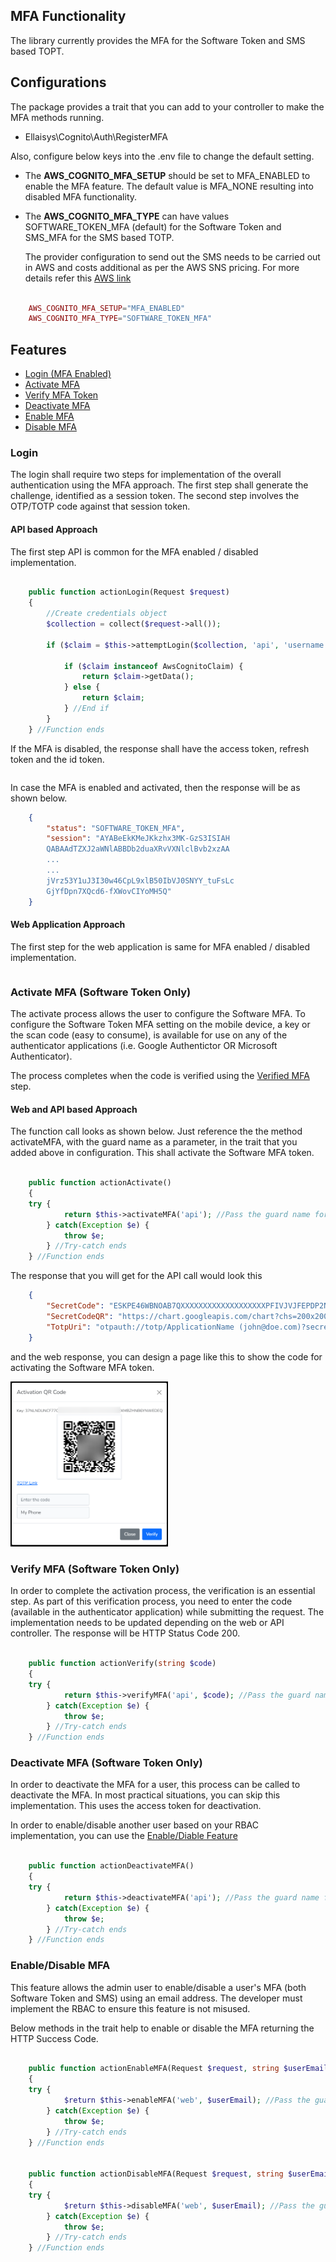 ## **MFA Functionality**
The library currently provides the MFA for the Software Token and SMS based TOPT.

## **Configurations**
The package provides a trait that you can add to your controller to make the MFA methods running.
- Ellaisys\Cognito\Auth\RegisterMFA

Also, configure below keys into the .env file to change the default setting. 
 - The **AWS_COGNITO_MFA_SETUP** should be set to MFA_ENABLED to enable the MFA feature. The default value is MFA_NONE resulting into disabled MFA functionality. 
 - The **AWS_COGNITO_MFA_TYPE** can have values SOFTWARE_TOKEN_MFA (default) for the Software Token and SMS_MFA for the SMS based TOTP.

   The provider configuration to send out the SMS needs to be carried out in AWS and costs additional as per the AWS SNS pricing. For more details refer this [AWS link](https://aws.amazon.com/sns/sms-pricing/)

```php

    AWS_COGNITO_MFA_SETUP="MFA_ENABLED"
    AWS_COGNITO_MFA_TYPE="SOFTWARE_TOKEN_MFA"

```

## **Features**
- [Login (MFA Enabled)](#login)
- [Activate MFA](#activate-mfa-software-token-only)
- [Verify MFA Token](#verify-mfa-software-token-only)
- [Deactivate MFA](#deactivate-mfa-software-token-only)
- [Enable MFA](#enabledisable-mfa)
- [Disable MFA](#enabledisable-mfa)

### **Login**
The login shall require two steps for implementation of the overall authentication using the MFA approach. The first step shall generate the challenge, identified as a session token. The second step involves the OTP/TOTP code against that session token.

#### API based Approach
The first step API is common for the MFA enabled / disabled implementation.

```php

    public function actionLogin(Request $request)
    {
        //Create credentials object
        $collection = collect($request->all());

        if ($claim = $this->attemptLogin($collection, 'api', 'username', 'password', true)) {

            if ($claim instanceof AwsCognitoClaim) {
                return $claim->getData();
            } else {
                return $claim;
            } //End if
        }
    } //Function ends

```
If the MFA is disabled, the response shall have the access token, refresh token and the id token.
```json

```

In case the MFA is enabled and activated, then the response will be as shown below.
```json
    {
        "status": "SOFTWARE_TOKEN_MFA",
        "session": "AYABeEkKMeJKkzhx3MK-GzS3ISIAH
        QABAAdTZXJ2aWNlABBDb2duaXRvVXNlclBvb2xzAA
        ...
        ...
        jVrz53Y1uJ3I30w46CpL9xlB50IbVJ0SNYY_tuFsLc
        GjYfDpn7XQcd6-fXWovCIYoMH5Q"
    }
```

#### Web Application Approach
The first step for the web application is same for MFA enabled / disabled implementation.

```php

```

### **Activate MFA (Software Token Only)**
The activate process allows the user to configure the Software MFA. To configure the Software Token MFA setting on the mobile device, a key or the scan code (easy to consume), is available for use on any of the authenticator applications (i.e. Google Authentictor OR Microsoft Authenticator).

The process completes when the code is verified using the [Verified MFA](#verify-mfa-software-token-only) step.

#### Web and API based Approach
The function call looks as shown below. Just reference the the method activateMFA, with the guard name as a parameter, in the trait that you added above in configuration. This shall activate the Software MFA token.

```php

    public function actionActivate()
    {
	try {
            return $this->activateMFA('api'); //Pass the guard name for web/api calls
        } catch(Exception $e) {
			throw $e;
        } //Try-catch ends
    } //Function ends

```
The response that you will get for the API call would look this

```json
    {
        "SecretCode": "ESKPE46WBNOAB7QXXXXXXXXXXXXXXXXXXXPFIVJVJFEPDP2NNIA",
        "SecretCodeQR": "https://chart.googleapis.com/chart?chs=200x200&cht=qr&chl=otpauth://totp/ApplicationName (john@doe.com)?secret=ESKPE46WBNOAB7QXXXXXXXXXXXXXXXXXXXPFIVJVJFEPDP2NNIA&issuer=ApplicationName&choe=UTF-8",
        "TotpUri": "otpauth://totp/ApplicationName (john@doe.com)?secret=ESKPE46WBNOAB7QXXXXXXXXXXXXXXXXXXXPFIVJVJFEPDP2NNIA&issuer=ApplicationName"
    }
```

and the web response, you can design a page like this to show the code for activating the Software MFA token.

<img src="./assets/images/web_application_activate.png" width="50%" alt="cognito mfa activate for web"/>

### **Verify MFA (Software Token Only)**
In order to complete the activation process, the verification is an essential step. As part of this verification process, you need to enter the code (available in the authenticator application) while submitting the request. The implementation needs to be updated depending on the web or API controller. The response will be HTTP Status Code 200.

```php

    public function actionVerify(string $code)
    {
	try {
            return $this->verifyMFA('api', $code); //Pass the guard name for web/api calls and the MFA code from the device
        } catch(Exception $e) {
			throw $e;
        } //Try-catch ends
    } //Function ends

```


### **Deactivate MFA (Software Token Only)**
In order to deactivate the MFA for a user, this process can be called to deactivate the MFA. In most practical situations, you can skip this implementation. This uses the access token for deactivation.

In order to enable/disable another user based on your RBAC implementation, you can use the [Enable/Diable Feature](#enabledisable-mfa)

```php

    public function actionDeactivateMFA()
    {
	try {
            return $this->deactivateMFA('api'); //Pass the guard name for web/api calls
        } catch(Exception $e) {
			throw $e;
        } //Try-catch ends
    } //Function ends

```

### **Enable/Disable MFA**
This feature allows the admin user to enable/disable a user's MFA (both Software Token and SMS) using an email address. The developer must implement the RBAC to ensure this feature is not misused.

Below methods in the trait help to enable or disable the MFA returning the HTTP Success Code.

```php

    public function actionEnableMFA(Request $request, string $userEmail)
    {
	try {
            $return $this->enableMFA('web', $userEmail); //Pass the guard name for web/api calls
        } catch(Exception $e) {
			throw $e;
        } //Try-catch ends
    } //Function ends


    public function actionDisableMFA(Request $request, string $userEmail)
    {
	try {
            $return $this->disableMFA('web', $userEmail); //Pass the guard name for web/api calls
        } catch(Exception $e) {
			throw $e;
        } //Try-catch ends
    } //Function ends

```

